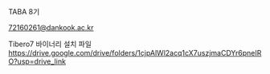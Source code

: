 TABA 8기


72160261@dankook.ac.kr


Tibero7 바이너리 설치 파일
https://drive.google.com/drive/folders/1cjpAlWl2acq1cX7uszjmaCDYr6pneIRO?usp=drive_link

